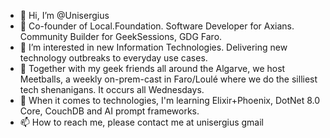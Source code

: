 - 👋 Hi, I’m @Unisergius
- 🧱 Co-founder of Local.Foundation. Software Developer for Axians. Community Builder for GeekSessions, GDG Faro. 
- 👀 I’m interested in new Information Technologies. Delivering new technology outbreaks to everyday use cases.
- 🌱 Together with my geek friends all around the Algarve, we host Meetballs, a weekly on-prem-cast in Faro/Loulé where we do the silliest tech shenanigans. It occurs all Wednesdays.
- 💾 When it comes to technologies, I'm learning Elixir+Phoenix, DotNet 8.0 Core, CouchDB and AI prompt frameworks.
- 📫 How to reach me, please contact me at unisergius gmail

<!---
Unisergius/Unisergius is a ✨ special ✨ repository because its `README.md` (this file) appears on your GitHub profile.
You can click the Preview link to take a look at your changes.
--->
